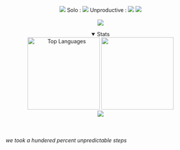 <p align="center">
  <img src=https://badges.pufler.dev/commits/monthly/lap-does-things&v=5> Solo : <img src=https://badges.pufler.dev/repos/lap-does-things> Unproductive : <img src=https://badges.pufler.dev/repos/Unproductive-Lab> <img src=https://app.codacy.com/project/badge/Grade/9a8ec5c64ec445fb9fcd0ba7e04b7145>
 <br>
  <br>
  <img src =https://readme-typing-svg.demolab.com?font=Fira+Code&pause=1000&color=FFFFFF&center=true&vCenter=true&width=435&lines=Unproductive+CEO>
</p>
<details open>
<summary align="center">Stats</summary>
  <div align="center">
    <img height="192px" alt="Top Languages" src="https://github-readme-stats.vercel.app/api/top-langs/?username=lap-does-things&v=7&theme=transparent&title_color=00abf0&color=E3E3E3&text_color=DEDEDE&hide_border=true&text_bold=true&layout=compact"weight=41% height="192px"/>
      <img height="192px" src="https://github-readme-stats.vercel.app/api?username=lap-does-things&v=7&theme=transparent&rank_icon=github&title_color=00abf0&color=E3E3E3&text_color=DEDEDE&hide_border=true&custom_title=GitHub⠀Stats&show_icons=true"/>
<!--       <img src="https://wakatime.com/share/@K1rsN7/00fbd77f-ac04-4ba5-aebe-b75a9efc825a.svg" height="500px"/> -->
  </div>
  <div align="center">

   <img src="https://github-readme-stats.vercel.app/api/wakatime?username=@lap&layout=compact&theme=shadow_blue&hide=Other&title_color=00abf0&bg_color=00000000&text_color=DEDEDE&border_color=00000000&v=11">
  </div>

<div align="center">
<br>

</div>
<br>
</details>
<h6>we took a hundered percent unpredictable steps</h6>

<!--**1\2 of [Unproductive](https://github.com/Unproductive-Lab) <br />**

Hey! I'm Лэп. (pronounced "lap" in eng.), I'm the type of guy that likes to make his programs suffer instead of him. <br />
Check out my non-NDA projects <br />
[Like that one time when I made a batch script that does sysadmining for you](https://github.com/lap-does-things/-) <br />
[...or a desktop app designed and engineered to pirate Microsoft's commercial products](https://github.com/lap-does-things/Windows-Manager) <br />
[...or a literal doxxing\ddosing tool within 110KB](https://github.com/lap-does-things/Nebula) <br />
[...or NOFACE, for whatever that's worth](https://github.com/Unproductive-Lab/NO-FACE) <br />
[...or a bot that automatically flips Linus Torvarlds off](https://github.com/lap-does-things/fucklinus) <br />
[...or an in-dev ricing script suite](https://github.com/stars/lap-does-things/lists/ricing-kit) <br />


also known as СЛОН ИЗ МХА (пиздец)
     
```
                         _____
         .-~---..._--~~~~     ~~~~---..__
        /       .  ~~-._                 ~-.
       /            .   |                   Y
       |        .       |                    \
       |  O        .   .|                     K
       |         .   . /                      |\
       /       Y       |                      | \_
      (   ( /  |.  .  /                       |  
      (   |/-^.\     |             :          j  
      /  /     \\___/    :          :        ."  
     (  )       `\       j           :       |    
     (  )        |      /_        ___.Y      :    
     j  j        /    ."  ~~---~~~ /   \     \       
  __/  /        /    / \    ".    /    .`\    ".        
  >__.~        |    |   `\    \  |    /   `\    \      
               [nn  ]     [nn  ] [nn  ]     [nn  ]        (представьте что он из мха)

```

